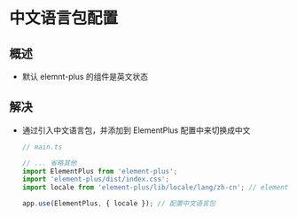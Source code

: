 # 中文语言包配置

## 概述

  - 默认 elemnt-plus 的组件是英文状态

## 解决

  - 通过引入中文语言包，并添加到 ElementPlus 配置中来切换成中文

    ```typescript
    // main.ts

    // ... 省略其他
    import ElementPlus from 'element-plus';
    import 'element-plus/dist/index.css';
    import locale from 'element-plus/lib/locale/lang/zh-cn'; // element-plus 中文语言包

    app.use(ElementPlus, { locale }); // 配置中文语言包
    ```
